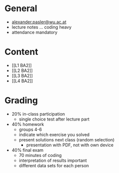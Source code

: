 # General
- alexander.pasler@wu.ac.at
- lecture notes ... coding heavy
- attendance mandatory

# Content
- [[L1 BA2]]
- [[L2 BA2]]
- [[L3 BA2]]
- [[L4 BA2]]

# Grading
- 20% in-class participation
	- single choice test after lecture part
- 40% homework
	- groups 4-6 
	- indicate which exercise you solved
	- present solutions next class (random selection)
		- presentation with PDF, not with own device
- 40% final exam
	- 70 minutes of coding
	- interpretation of results important
	- different data sets for each person